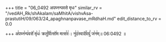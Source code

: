 +++
title = "06_0492 अपघ्नन्पवसे मृधः"
similar_rv = "/vedAH_Rk/shAkalam/saMhitA/vishvAsa-prastutiH/09/063/24_apaghnanpavase_mRdhaH.md"
edit_distance_to_rv = 0.0

+++
अ꣣पघ्न꣡न्प꣢वसे꣣ मृ꣡धः꣢ क्रतु꣣वि꣡त्सो꣢म मत्स꣣रः꣢। नु꣣द꣡स्वादे꣢꣯वयुं꣣ ज꣡न꣢म्॥ 06:0492 ॥

<div class="js_include " url="/vedAH_Rk/shAkalam/saMhitA/vishvAsa-prastutiH/09/063/24_apaghnanpavase_mRdhaH.md"  newLevelForH1="2" title="विश्वास-शाकल-प्रस्तुतिः"  > </div>